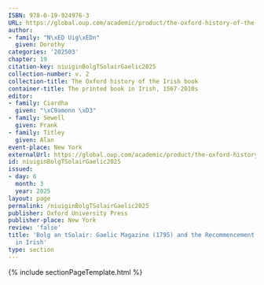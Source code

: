 ```yaml
---
ISBN: 978-0-19-924976-3
URL: https://global.oup.com/academic/product/the-oxford-history-of-the-irish-book-volume-ii-9780199249763?cc=ge&lang=3n#
author:
- family: "N\xED Uig\xEDn"
  given: Dorothy
categories: '202503'
chapter: 19
citation-key: niuiginBolgTSolairGaelic2025
collection-number: v. 2
collection-title: The Oxford history of the Irish book
container-title: The printed book in Irish, 1567-2010s
editor:
- family: Ciardha
  given: "\xC9amonn \xD3"
- family: Sewell
  given: Frank
- family: Titley
  given: Alan
event-place: New York
externalUrl: https://global.oup.com/academic/product/the-oxford-history-of-the-irish-book-volume-ii-9780199249763?cc=ge&lang=3n#
id: niuiginBolgTSolairGaelic2025
issued:
- day: 6
  month: 3
  year: 2025
layout: page
permalink: /niuiginBolgTSolairGaelic2025
publisher: Oxford University Press
publisher-place: New York
review: 'false'
title: 'Bolg an tSolair: Gaelic Magazine (1795) and the Recommencement of Printing
  in Irish'
type: section
---
```

{% include sectionPageTemplate.html %}